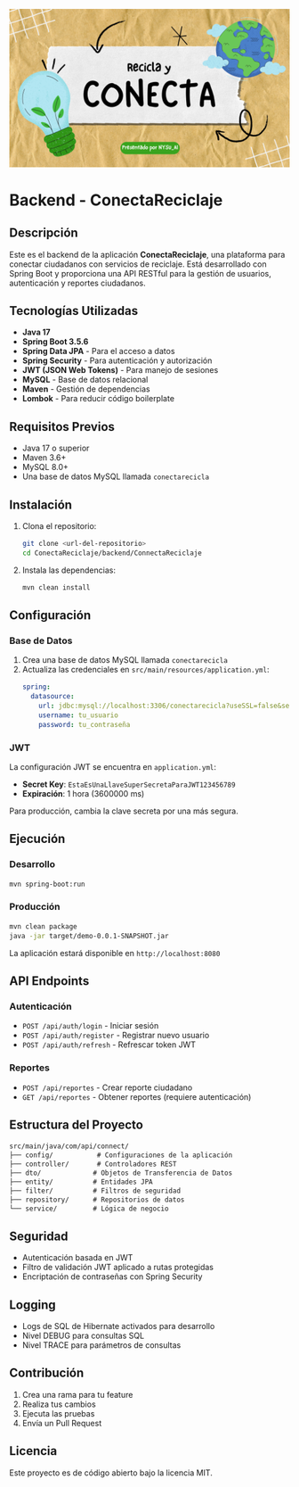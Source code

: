 ![Logo de ConectaReciclaje](banner.png)

<!-- Reemplaza la ruta por tu imagen (por ejemplo: docs/images/logo.png) -->

# Backend - ConectaReciclaje

## Descripción

Este es el backend de la aplicación **ConectaReciclaje**, una plataforma para conectar ciudadanos con servicios de reciclaje. Está desarrollado con Spring Boot y proporciona una API RESTful para la gestión de usuarios, autenticación y reportes ciudadanos.

## Tecnologías Utilizadas

- **Java 17**
- **Spring Boot 3.5.6**
- **Spring Data JPA** - Para el acceso a datos
- **Spring Security** - Para autenticación y autorización
- **JWT (JSON Web Tokens)** - Para manejo de sesiones
- **MySQL** - Base de datos relacional
- **Maven** - Gestión de dependencias
- **Lombok** - Para reducir código boilerplate

## Requisitos Previos

- Java 17 o superior
- Maven 3.6+
- MySQL 8.0+
- Una base de datos MySQL llamada `conectarecicla`

## Instalación

1. Clona el repositorio:
   ```bash
   git clone <url-del-repositorio>
   cd ConectaReciclaje/backend/ConnectaReciclaje
   ```

2. Instala las dependencias:
   ```bash
   mvn clean install
   ```

## Configuración

### Base de Datos

1. Crea una base de datos MySQL llamada `conectarecicla`
2. Actualiza las credenciales en `src/main/resources/application.yml`:
   ```yaml
   spring:
     datasource:
       url: jdbc:mysql://localhost:3306/conectarecicla?useSSL=false&serverTimezone=UTC
       username: tu_usuario
       password: tu_contraseña
   ```

### JWT

La configuración JWT se encuentra en `application.yml`:
- **Secret Key**: `EstaEsUnaLlaveSuperSecretaParaJWT123456789`
- **Expiración**: 1 hora (3600000 ms)

Para producción, cambia la clave secreta por una más segura.

## Ejecución

### Desarrollo
```bash
mvn spring-boot:run
```

### Producción
```bash
mvn clean package
java -jar target/demo-0.0.1-SNAPSHOT.jar
```

La aplicación estará disponible en `http://localhost:8080`

## API Endpoints

### Autenticación
- `POST /api/auth/login` - Iniciar sesión
- `POST /api/auth/register` - Registrar nuevo usuario
- `POST /api/auth/refresh` - Refrescar token JWT

### Reportes
- `POST /api/reportes` - Crear reporte ciudadano
- `GET /api/reportes` - Obtener reportes (requiere autenticación)

## Estructura del Proyecto

```
src/main/java/com/api/connect/
├── config/           # Configuraciones de la aplicación
├── controller/       # Controladores REST
├── dto/             # Objetos de Transferencia de Datos
├── entity/          # Entidades JPA
├── filter/          # Filtros de seguridad
├── repository/      # Repositorios de datos
└── service/         # Lógica de negocio
```

## Seguridad

- Autenticación basada en JWT
- Filtro de validación JWT aplicado a rutas protegidas
- Encriptación de contraseñas con Spring Security

## Logging

- Logs de SQL de Hibernate activados para desarrollo
- Nivel DEBUG para consultas SQL
- Nivel TRACE para parámetros de consultas

## Contribución

1. Crea una rama para tu feature
2. Realiza tus cambios
3. Ejecuta las pruebas
4. Envía un Pull Request

## Licencia


Este proyecto es de código abierto bajo la licencia MIT.

